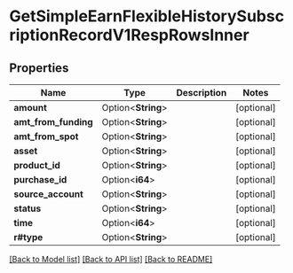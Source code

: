 # GetSimpleEarnFlexibleHistorySubscriptionRecordV1RespRowsInner

## Properties

Name | Type | Description | Notes
------------ | ------------- | ------------- | -------------
**amount** | Option<**String**> |  | [optional]
**amt_from_funding** | Option<**String**> |  | [optional]
**amt_from_spot** | Option<**String**> |  | [optional]
**asset** | Option<**String**> |  | [optional]
**product_id** | Option<**String**> |  | [optional]
**purchase_id** | Option<**i64**> |  | [optional]
**source_account** | Option<**String**> |  | [optional]
**status** | Option<**String**> |  | [optional]
**time** | Option<**i64**> |  | [optional]
**r#type** | Option<**String**> |  | [optional]

[[Back to Model list]](../README.md#documentation-for-models) [[Back to API list]](../README.md#documentation-for-api-endpoints) [[Back to README]](../README.md)


